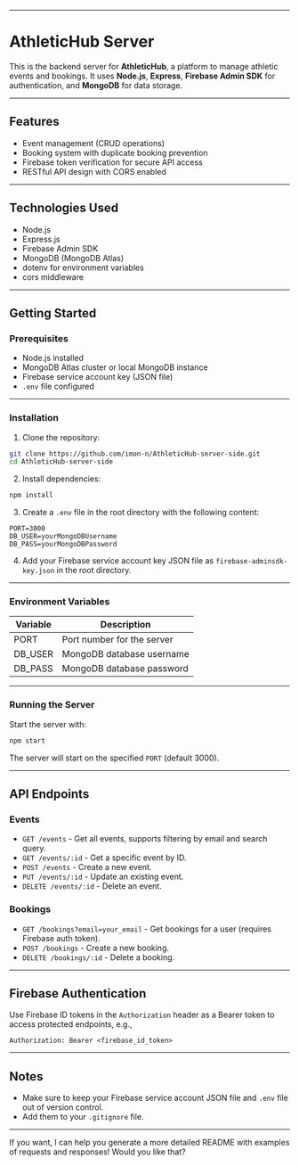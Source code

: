
---

# AthleticHub Server

This is the backend server for **AthleticHub**, a platform to manage athletic events and bookings. It uses **Node.js**, **Express**, **Firebase Admin SDK** for authentication, and **MongoDB** for data storage.

---

## Features

* Event management (CRUD operations)
* Booking system with duplicate booking prevention
* Firebase token verification for secure API access
* RESTful API design with CORS enabled

---

## Technologies Used

* Node.js
* Express.js
* Firebase Admin SDK
* MongoDB (MongoDB Atlas)
* dotenv for environment variables
* cors middleware

---

## Getting Started

### Prerequisites

* Node.js installed
* MongoDB Atlas cluster or local MongoDB instance
* Firebase service account key (JSON file)
* `.env` file configured

---

### Installation

1. Clone the repository:

```bash
git clone https://github.com/imon-n/AthleticHub-server-side.git
cd AthleticHub-server-side
```

2. Install dependencies:

```bash
npm install
```

3. Create a `.env` file in the root directory with the following content:

```env
PORT=3000
DB_USER=yourMongoDBUsername
DB_PASS=yourMongoDBPassword
```

4. Add your Firebase service account key JSON file as `firebase-adminsdk-key.json` in the root directory.

---

### Environment Variables

| Variable | Description                |
| -------- | -------------------------- |
| PORT     | Port number for the server |
| DB_USER | MongoDB database username  |
| DB_PASS | MongoDB database password  |

---

### Running the Server

Start the server with:

```bash
npm start
```

The server will start on the specified `PORT` (default 3000).

---

## API Endpoints

### Events

* `GET /events` - Get all events, supports filtering by email and search query.
* `GET /events/:id` - Get a specific event by ID.
* `POST /events` - Create a new event.
* `PUT /events/:id` - Update an existing event.
* `DELETE /events/:id` - Delete an event.

### Bookings

* `GET /bookings?email=your_email` - Get bookings for a user (requires Firebase auth token).
* `POST /bookings` - Create a new booking.
* `DELETE /bookings/:id` - Delete a booking.

---

## Firebase Authentication

Use Firebase ID tokens in the `Authorization` header as a Bearer token to access protected endpoints, e.g.,

```
Authorization: Bearer <firebase_id_token>
```

---

## Notes

* Make sure to keep your Firebase service account JSON file and `.env` file out of version control.
* Add them to your `.gitignore` file.

---


If you want, I can help you generate a more detailed README with examples of requests and responses! Would you like that?
